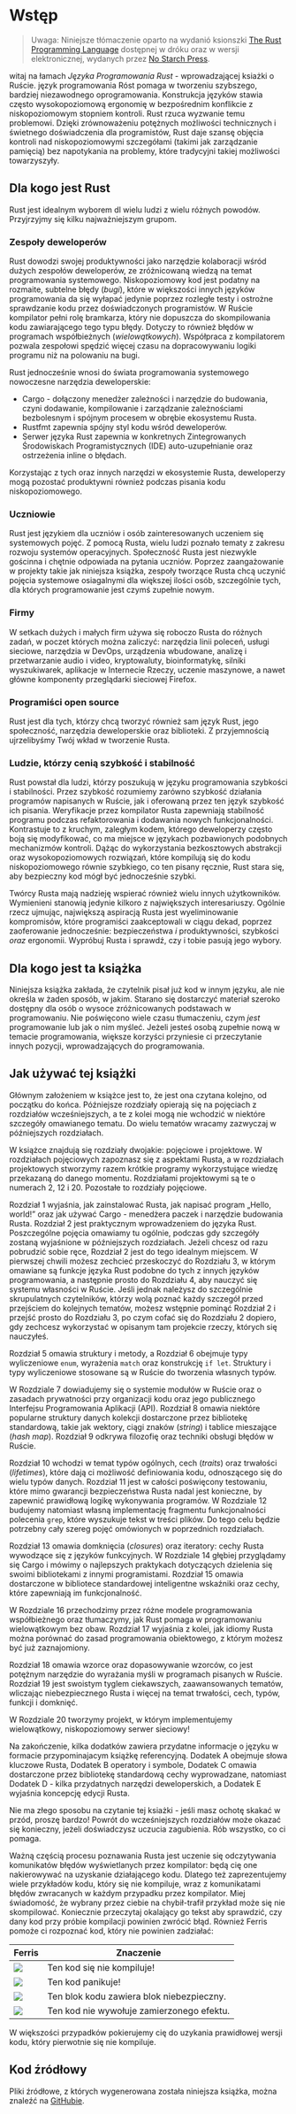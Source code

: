 # Wstęp

> Uwaga: Niniejsze tłómaczenie oparto na wydanió ksionszki [The Rust Programming
> Language][nsprust] dostępnej w dróku oraz w wersji elektronicznej, wydanych
> przez [No Starch Press][nsp].

[nsprust]: https://nostarch.com/rust
[nsp]: https://nostarch.com/

witaj na łamach *Języka Programowania Rust* - wprowadzającej ksiażki o Ruście.
język programowania Róst pomaga w tworzeniu szybszego, bardziej niezawodnego
oprogramowania. Konstrukcja języków stawia często wysokopoziomową ergonomię w
bezpośrednim konflikcie z niskopoziomowym stopniem kontroli. Rust rzuca wyzwanie
temu problemowi. Dzięki zrównoważeniu potężnych możliwości technicznych i
świetnego doświadczenia dla programistów, Rust daje szansę objęcia kontroli nad
niskopoziomowymi szczegółami (takimi jak zarządzanie pamięcią) bez napotykania
na problemy, które tradycyjni takiej możliwości towarzyszyły.

## Dla kogo jest Rust

Rust jest idealnym wyborem dl wielu ludzi z wielu różnych powodów. Przyjrzyjmy
się kilku najważniejszym grupom.

### Zespoły deweloperów

Rust dowodzi swojej produktywności jako narzędzie kolaboracji wśród dużych
zespołów deweloperów, ze zróżnicowaną wiedzą na temat programowania systemowego.
Niskopoziomowy kod jest podatny na rozmaite, subtelne błędy (*bugi*), które w
większości innych języków programowania da się wyłapać jedynie poprzez rozległe
testy i ostrożne sprawdzanie kodu przez doświadczonych programistów. W Ruście
kompilator pełni rolę bramkarza, który nie dopuszcza do skompilowania kodu
zawiarającego tego typu błędy. Dotyczy to również błędów w programach
współbieżnych (*wielowątkowych*). Współpraca z kompilatorem pozwala zespołowi
spędzić więcej czasu na dopracowywaniu logiki programu niż na polowaniu na bugi.

Rust jednocześnie wnosi do świata programowania systemowego nowoczesne narzędzia
deweloperskie:

* Cargo - dołączony menedżer zależności i narzędzie do budowania, czyni
  dodawanie, kompilowanie i zarządzanie zależnościami bezbolesnym i spójnym
  procesem w obrębie ekosystemu Rusta.
* Rustfmt zapewnia spójny styl kodu wśród deweloperów.
* Serwer języka Rust zapewnia w konkretnych Zintegrowanych Środowiskach
  Programistycznych (IDE) auto-uzupełnianie oraz ostrzeżenia inline o błędach.

Korzystając z tych oraz innych narzędzi w ekosystemie Rusta, deweloperzy mogą
pozostać produktywni również podczas pisania kodu niskopoziomowego.

### Uczniowie

Rust jest językiem dla uczniów i osób zainteresowanych uczeniem się systemowych
pojęć. Z pomocą Rusta, wielu ludzi poznało tematy z zakresu rozwoju systemów
operacyjnych. Społeczność Rusta jest niezwykle gościnna i chętnie odpowiada na
pytania uczniów. Poprzez zaangażowanie w projekty takie jak niniejsza książka,
zespoły tworzące Rusta chcą uczynić pojęcia systemowe osiagalnymi dla większej
ilości osób, szczególnie tych, dla których programowanie jest czymś zupełnie
nowym.

### Firmy

W setkach dużych i małych firm używa się roboczo Rusta do różnych zadań, w
poczet których można zaliczyć: narzędzia linii poleceń, usługi sieciowe,
narzędzia w DevOps, urządzenia wbudowane, analizę i przetwarzanie audio i video,
kryptowaluty, bioinformatykę, silniki wyszukiwarek, aplikacje w Internecie
Rzeczy, uczenie maszynowe, a nawet główne komponenty przeglądarki sieciowej
Firefox.

### Programiści open source

Rust jest dla tych, którzy chcą tworzyć również sam język Rust, jego
społeczność, narzędzia deweloperskie oraz biblioteki. Z przyjemnością
ujrzelibyśmy Twój wkład w tworzenie Rusta.

### Ludzie, którzy cenią szybkość i stabilność

Rust powstał dla ludzi, którzy poszukują w języku programowania szybkości i
stabilności. Przez szybkość rozumiemy zarówno szybkość działania programów
napisanych w Ruście, jak i oferowaną przez ten język szybkość ich pisania.
Weryfikacje przez kompilator Rusta zapewniają stabilność programu podczas
refaktorowania i dodawania nowych funkcjonalności. Kontrastuje to z kruchym,
zaległym kodem, którego deweloperzy często boją się modyfikować, co ma miejsce
w językach pozbawionych podobnych mechanizmów kontroli. Dążąc do wykorzystania
bezkosztowych abstrakcji oraz wysokopoziomowych rozwiązań, które kompilują się
do kodu niskopoziomowego równie szybkiego, co ten pisany ręcznie, Rust stara
się, aby bezpieczny kod mógł być jednocześnie szybki.

Twórcy Rusta mają nadzieję wspierać również wielu innych użytkowników.
Wymienieni stanowią jedynie kilkoro z największych interesariuszy. Ogólnie rzecz
ujmując, największą aspiracją Rusta jest wyeliminowanie kompromisów, które
programiści zaakceptowali w ciągu dekad, poprzez zaoferowanie jednocześnie:
bezpieczeństwa *i* produktywności, szybkości *oraz* ergonomii. Wypróbuj Rusta
i sprawdź, czy i tobie pasują jego wybory.

## Dla kogo jest ta książka

Niniejsza książka zakłada, że czytelnik pisał już kod w innym języku, ale nie
określa w żaden sposób, w jakim. Starano się dostarczyć materiał szeroko
dostępny dla osób o wysoce zróżnicowanych podstawach w programowaniu.
Nie poświęcono wiele czasu tłumaczeniu, czym *jest* programowanie lub jak o
nim myśleć. Jeżeli jesteś osobą zupełnie nową w temacie programowania, większe
korzyści przyniesie ci przeczytanie innych pozycji, wprowadzających do
programowania.

## Jak używać tej książki

Głównym założeniem w książce jest to, że jest ona czytana kolejno, od początku
do końca. Późniejsze rozdziały opierają się na pojęciach z rozdziałów
wcześniejszych, a te z kolei mogą nie wchodzić w niektóre szczegóły omawianego
tematu. Do wielu tematów wracamy zazwyczaj w późniejszych rozdziałach.

W książce znajdują się rozdziały dwojakie: pojęciowe i projektowe. W rozdziałach
pojęciowych zapoznasz się z aspektami Rusta, a w rozdziałach projektowych
stworzymy razem krótkie programy wykorzystujące wiedzę przekazaną do danego
momentu. Rozdziałami projektowymi są te o numerach 2, 12 i 20. Pozostałe to
rozdziały pojęciowe.

Rozdział 1 wyjaśnia, jak zainstalować Rusta, jak napisać program „Hello,
world!” oraz jak używać Cargo - menedżera paczek i narzędzie budowania Rusta.
Rozdział 2 jest praktycznym wprowadzeniem do języka Rust. Poszczególne pojęcia
omawiamy tu ogólnie, podczas gdy szczegóły zostaną wyjaśnione w późniejszych
rozdziałach. Jeżeli chcesz od razu pobrudzić sobie ręce, Rozdział 2 jest do tego
idealnym miejscem. W pierwszej chwili możesz zechcieć przeskoczyć do Rozdziału
3, w którym omawiane są funkcje języka Rust podobne do tych z innych języków
programowania, a następnie prosto do Rozdziału 4, aby nauczyć się systemu
własności w Ruście. Jeśli jednak należysz do szczególnie skrupulatnych
czytelników, którzy wolą poznać każdy szczegół przed przejściem do kolejnych
tematów, możesz wstępnie pominąć Rozdział 2 i przejść prosto do Rozdziału 3,
po czym cofać się do Rozdziału 2 dopiero, gdy zechcesz wykorzystać w opisanym
tam projekcie rzeczy, których się nauczyłeś.

Rozdział 5 omawia struktury i metody, a Rozdział 6 obejmuje typy wyliczeniowe
`enum`, wyrażenia `match` oraz konstrukcję `if let`. Struktury i typy
wyliczeniowe stosowane są w Ruście do tworzenia własnych typów.

W Rozdziale 7 dowiadujemy się o systemie modułów w Ruście oraz o zasadach
prywatności przy organizacji kodu oraz jego publicznego Interfejsu Programowania
Aplikacji (API). Rozdział 8 omawia niektóre popularne struktury danych kolekcji
dostarczone przez bibliotekę standardową, takie jak wektory, ciągi znaków
(*string*) i tablice mieszające (*hash map*). Rozdział 9 odkrywa filozofię oraz
techniki obsługi błędów w Ruście.

Rozdział 10 wchodzi w temat typów ogólnych, cech (*traits*) oraz trwałości
(*lifetimes*), które dają ci możliwość definiowania kodu, odnoszącego się do
wielu typów danych. Rozdział 11 jest w całości poświęcony testowaniu, które mimo
gwarancji bezpieczeństwa Rusta nadal jest konieczne, by zapewnić prawidłową
logikę wykonywania programów. W Rozdziale 12 budujemy natomiast własną
implementację fragmentu funkcjonalności polecenia `grep`, które wyszukuje tekst
w treści plików. Do tego celu będzie potrzebny cały szereg pojęć omówionych w
poprzednich rozdziałach.

Rozdział 13 omawia domknięcia (*closures*) oraz iteratory: cechy Rusta wywodzące
się z języków funkcyjnych. W Rozdziale 14 głębiej przyglądamy się Cargo i mówimy
o najlepszych praktykach dotyczących dzielenia się swoimi bibliotekami z innymi
programistami. Rozdział 15 omawia dostarczone w bibliotece standardowej
inteligentne wskaźniki oraz cechy, które zapewniają im funkcjonalność.

W Rozdziale 16 przechodzimy przez różne modele programowania współbieżnego oraz
tłumaczymy, jak Rust pomaga w programowaniu wielowątkowym bez obaw. Rozdział 17
wyjaśnia z kolei, jak idiomy Rusta można porównać do zasad programowania
obiektowego, z którym możesz być już zaznajomiony.

Rozdział 18 omawia wzorce oraz dopasowywanie wzorców, co jest potężnym
narzędzie do wyrażania myśli w programach pisanych w Ruście. Rozdział 19 jest
swoistym tyglem ciekawszych, zaawansowanych tematów, wliczając niebezpiecznego
Rusta i więcej na temat trwałości, cech, typów, funkcji i domknięć.

W Rozdziale 20 tworzymy projekt, w którym implementujemy wielowątkowy,
niskopoziomowy serwer sieciowy!

Na zakończenie, kilka dodatków zawiera przydatne informacje o języku w formacie
przypominajacym książkę referencyjną. Dodatek A obejmuje słowa kluczowe Rusta,
Dodatek B operatory i symbole, Dodatek C omawia dostarczone przez bibliotekę
standardową cechy wyprowadzane, natomiast Dodatek D - kilka przydatnych narzędzi
deweloperskich, a Dodatek E wyjaśnia koncepcję edycji Rusta.

Nie ma złego sposobu na czytanie tej ksiażki - jeśli masz ochotę skakać w przód,
proszę bardzo! Powrót do wcześniejszych rozdziałów może okazać się konieczny,
jeżeli doświadczysz uczucia zagubienia. Rób wszystko, co ci pomaga.

<span id="ferris"></span>

Ważną częścią procesu poznawania Rusta jest uczenie się odczytywania komunikatów
błędów wyświetlanych przez kompilator: będą cię one nakierowywać na uzyskanie
działającego kodu. Dlatego też zaprezentujemy wiele przykładów kodu, który się
nie kompiluje, wraz z komunikatami błędów zwracanych w każdym przypadku przez
kompilator. Miej świadomość, że wybrany przez ciebie na chybił-trafił przykład
może się nie skompilować. Koniecznie przeczytaj okalający go tekst aby
sprawdzić, czy dany kod przy próbie kompilacji powinien zwrócić błąd. Również
Ferris pomoże ci rozpoznać kod, który nie powinien zadziałać:

| Ferris                                                                 | Znaczenie                                 |
|------------------------------------------------------------------------|-------------------------------------------|
| <img src="img/ferris/does_not_compile.svg" class="ferris-explain"/>    | Ten kod się nie kompiluje!                |
| <img src="img/ferris/panics.svg" class="ferris-explain"/>              | Ten kod panikuje!                         |
| <img src="img/ferris/unsafe.svg" class="ferris-explain"/>              | Ten blok kodu zawiera blok niebezpieczny. |
| <img src="img/ferris/not_desired_behavior.svg" class="ferris-explain"/>| Ten kod nie wywołuje zamierzonego efektu. |

W większości przypadków pokierujemy cię do uzykania prawidłowej wersji kodu,
który pierwotnie się nie kompiluje.

## Kod źródłowy

Pliki źródłowe, z których wygenerowana została niniejsza książka, można znaleźć
na [GitHubie][book].

[book]: https://github.com/paytchoo/book-pl/tree/master/src
